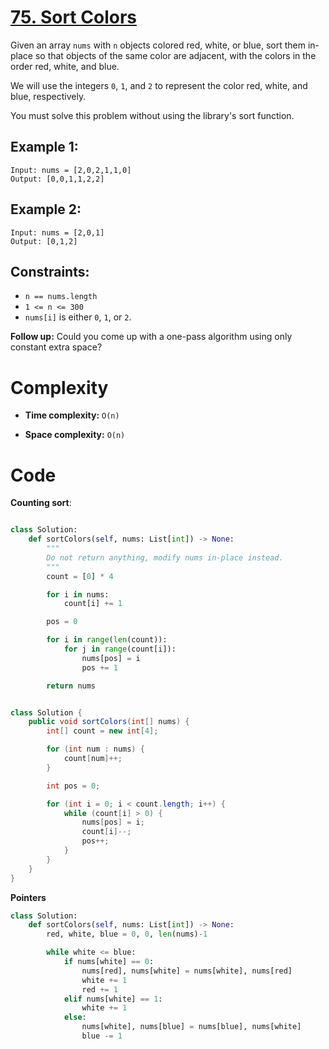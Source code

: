 # [75. Sort Colors](https://leetcode.com/problems/sort-colors/description/?envType=featured-list&envId=top-interview-questions?envType=featured-list&envId=top-interview-questions)

Given an array `nums` with `n` objects colored red, white, or blue, sort them in-place so that objects of the same color are adjacent, with the colors in the order red, white, and blue.

We will use the integers `0`, `1`, and `2` to represent the color red, white, and blue, respectively.

You must solve this problem without using the library's sort function.

## Example 1:

```
Input: nums = [2,0,2,1,1,0]
Output: [0,0,1,1,2,2]
```

## Example 2:

```
Input: nums = [2,0,1]
Output: [0,1,2]
```

## Constraints:

- `n == nums.length`
- `1 <= n <= 300`
- `nums[i]` is either `0`, `1`, or `2`.

**Follow up:** Could you come up with a one-pass algorithm using only constant extra space?

# Complexity

- **Time complexity:**
  `O(n)`

- **Space complexity:**
  `O(n)`

# Code

**Counting sort**:

```py

class Solution:
    def sortColors(self, nums: List[int]) -> None:
        """
        Do not return anything, modify nums in-place instead.
        """
        count = [0] * 4

        for i in nums:
            count[i] += 1

        pos = 0

        for i in range(len(count)):
            for j in range(count[i]):
                nums[pos] = i
                pos += 1

        return nums

```

```java

class Solution {
    public void sortColors(int[] nums) {
        int[] count = new int[4];

        for (int num : nums) {
            count[num]++;
        }

        int pos = 0;

        for (int i = 0; i < count.length; i++) {
            while (count[i] > 0) {
                nums[pos] = i;
                count[i]--;
                pos++;
            }
        }
    }
}

```

**Pointers**

```python
class Solution:
    def sortColors(self, nums: List[int]) -> None:
        red, white, blue = 0, 0, len(nums)-1

        while white <= blue:
            if nums[white] == 0:
                nums[red], nums[white] = nums[white], nums[red]
                white += 1
                red += 1
            elif nums[white] == 1:
                white += 1
            else:
                nums[white], nums[blue] = nums[blue], nums[white]
                blue -= 1

```
